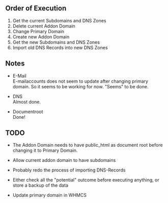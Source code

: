 ## Order of Execution

1. Get the current Subdomains and DNS Zones
2. Delete current Addon Domain
3. Change Primary Domain
4. Create new Addon Domain
5. Get the new Subdomains and DNS Zones
6. Import old DNS Records into new DNS Zones

## Notes

- E-Mail<br>
E-mailaccounts does not seem to update after changing primary domain.
So it seems to be working for now.
"Seems" to be done.

- DNS<br>
Almost done.

- Documentroot<br>
Done!

## TODO

- The Addon Domain needs to have public_html as document root before changing it to Primary Domain.
- Allow current addon domain to have subdomains
- Probably redo the process of importing DNS-Records
  
- Either check all the "potential" outcome before executing anything, or store a backup of the data
- Update primary domain in WHMCS